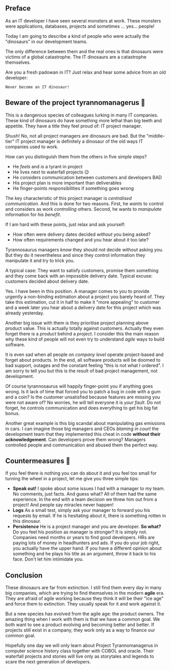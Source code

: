 ## Preface

As an IT developer I have seen several monsters at work. These monsters were applications,
databases, projects and sometimes … yes… people!

Today I am going to describe a kind of people who were actually the "dinosaurs" in our
development teams.

The only difference between them and the real ones is that dinosaurs were victims of a
global catastrophe. The IT dinosaurs are a catastrophe themselves.

Are you a fresh padowan in IT? Just relax and hear some advice from an
old developer:

    Never become an IT dinosaur!

## Beware of the project tyrannomanagerus 🦖

This is a dangerous species of colleagues lurking in many IT companies. These
kind of dinosaurs do have something more lethal than big teeth and appetite.
They have a title they feel proud of: IT project manager.

Shush! No, not all project managers are dinosaurs are bad. But the "middle-tier" IT
project manager is definitely a dinosaur of the old ways IT companies used to
work.

How can you distinguish them from the others in five simple steps?

- He _feels_ and _is_ a tyrant in project
- He lives next to waterfall projects 😉
- He considers communication between customers and developers BAD
- His project plan is more important than deliverables
- He finger-points responsibilities if something goes wrong

The key characteristic of this project manager is _centralised communication_.
And this is done for two reasons. First, he _wants_ to control and considers
as work _controlling_ others. Second, he wants to _manipulate_ information for
_his benefit_.

If I am hard with these points, just relax and ask yourself:

* How often were delivery dates decided _without_ you being asked?
* How often requirements changed and you hear about it too late?

Tyrannosaurus managers _know_ they should not decide without asking you.
But they do it nevertheless and since they control information they manipulate it and
try to trick you.

A typical case: They want to satisfy customers, promise them something
and they come back with an impossible delivery date. Typical excuse:
customers decided about delivery date.

Yes. I have been in this position. A manager comes to you to provide urgently a non-binding estimation about a project you barely heard of. They take this estimation, cut it in half to make it "more appealing" to customer and a week later you hear about a delivery date for this project which was already yesterday.

Another big issue with them is they prioritise project planning above
product value. This is actually totally against customers. Actually they even
forget there is a _product_ behind a _project_. I consider this the main
reason why these kind of people will not even try to understand _agile_ ways to
build software.

It is even sad when all people on _company level_ operate project-based and forget about
products. In the end, all software products will be doomed to bad support,
outages and the constant feeling "this is not what I ordered". I am sorry to tell you
but this is the result of bad project management, not development.

Of course tyrannosaurus will happily finger-point you if anything goes wrong.
Is it lack of time that forced you to patch a bug in code with a gum and a coin?
Is the customer unsatisfied because features are missing you were not aware of? No worries, he will tell everyone
it is _your fault_. Do not forget, he controls communication and does everything to get his big fat bonus.

Another great example is this big scandal about manipulating gas emissions in cars. I can imagine those big managers and CEOs _blaming in court_ the development team that they implemented this cheat in code __without their acknowledgement__. Can developers prove them wrong? Managers controlled people and communication and abused them the perfect way.

## Countermeasures 💪

If you feel there is nothing you can do about it and you feel too small for turning the wheel in a project, let me give you three simple tips:

* __Speak out!__ I spoke about some issues I had with a manager to my team. No comments, just facts. And guess what? All of them had the same experience. In the end with a team decision we threw him out from a project! And people say miracles never happen!
* __Logs__ As a small test, simply ask your manager to forward you his requests by email. If he is hesitating about it, there is something rotten in this dinosaur.
* __Persistence__ He is a project manager and you are developer. __So what?__ Do you feel his position as manager is stronger? It is simply not. Companies need months or years to find good developers. HRs are paying lots of money in headhunters and ads. If you do your job right, you actually have the upper hand. If you have a different opinion about something and he plays his title as an argument, throw it back to his face. Don't let him intimidate you.

## Conclusion

These dinosaurs are far from extinction. I still find them every day in many big companies, which are trying to find themselves in the modern __agile__ era. They are afraid of agile working because they think it will be their "ice age" and force them to extinction. They usually speak for it and work against it.

But a new species has evolved from the agile age: the product owners. The amazing thing when I work with them is that we have a  common goal. We both want to see a product evolving and becoming better and better. If projects still exist in a company, they work only as a way to finance our common goal.

Hopefully one day we will only learn about Project Tyrannomanagerus in computer science history class together with COBOL and oracle. Their waterfall projects and stories will live only as storytales and legends to scare the next generation of developers.

